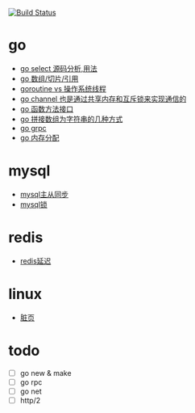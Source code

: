 [![Build Status](https://travis-ci.org/douyacun/book.svg?branch=master)](https://travis-ci.org/douyacun/book)

# go
- [go select 源码分析,用法](go/select.md)
- [go 数组/切片/引用](go/数组切片引用.md)
- [goroutine vs 操作系统线程](go/goroutine和系统线程.md)
- [go channel 也是通过共享内存和互斥锁来实现通信的](go/channel.md)
- [go 函数方法接口](go/函数方法接口.md)
- [go 拼接数组为字符串的几种方式](go/数组拼接为字符串.md)
- [go grpc](go/grpc入门.md)
- [go 内存分配](go/内存分配.md)
# mysql
- [mysql主从同步](mysql/mysql主从同步.md)
- [mysql锁](mysql/mysql锁.md)

# redis
- [redis延迟](redis/redis延迟问题.md)

# linux
- [脏页](linux/页缓存.md)

# todo
- [ ] go new & make
- [ ] go rpc
- [ ] go net
- [ ] http/2
